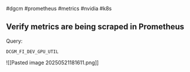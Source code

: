 #dgcm #prometheus #metrics #nvidia #k8s 


## Verify metrics are being scraped in Prometheus

Query:

`DCGM_FI_DEV_GPU_UTIL`

![[Pasted image 20250521181611.png]]